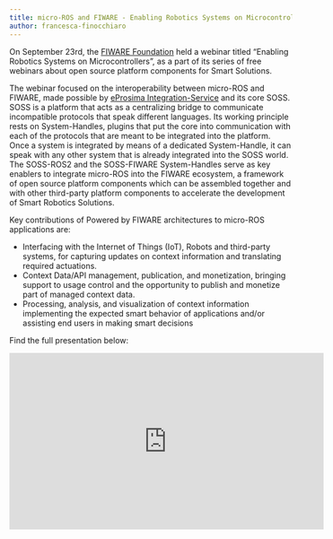 ```yaml
---
title: micro-ROS and FIWARE - Enabling Robotics Systems on Microcontrollers
author: francesca-finocchiaro
---
```


On September 23rd, the [FIWARE Foundation](https://www.fiware.org/foundation/) held a webinar titled “Enabling Robotics Systems on Microcontrollers”, as a part of its series of free webinars about open source platform components for Smart Solutions.

The webinar focused on the interoperability between micro-ROS and FIWARE, made possible by [eProsima Integration-Service](https://integration-service.docs.eprosima.com/en/latest/) and its core SOSS. SOSS is a platform that acts as a centralizing bridge to communicate incompatible protocols that speak different languages. Its working principle rests on System-Handles, plugins that put the core into communication with each of the protocols that are meant to be integrated into the platform. Once a system is integrated by means of a dedicated System-Handle, it can speak with any other system that is already integrated into the SOSS world.
The SOSS-ROS2 and the SOSS-FIWARE System-Handles serve as key enablers to integrate micro-ROS into the FIWARE ecosystem, a framework of open source platform components which can be assembled together and with other third-party platform components to accelerate the development of Smart Robotics Solutions. 

Key contributions of Powered by FIWARE architectures to micro-ROS applications are:

* Interfacing with the Internet of Things (IoT), Robots and third-party systems, for capturing updates on context information and translating required actuations.
* Context Data/API management, publication, and monetization, bringing support to usage control and the opportunity to publish and monetize part of managed context data.
* Processing, analysis, and visualization of context information implementing the expected smart behavior of applications and/or assisting end users in making smart decisions

Find the full presentation below:

<iframe width="560" height="315" src="https://www.youtube.com/embed/XJL2_FHcils" frameborder="0" allow="accelerometer; autoplay; clipboard-write; encrypted-media; gyroscope; picture-in-picture" allowfullscreen></iframe>
